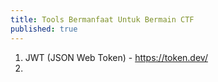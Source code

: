 ```yaml
---
title: Tools Bermanfaat Untuk Bermain CTF
published: true
---
```

1. JWT (JSON Web Token) - https://token.dev/
2. 